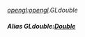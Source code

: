 _[opengl](../../modules/opengl/opengl-module.md):[opengl](../../modules/opengl/opengl-module.md).GLdouble_
##### Alias GLdouble:[Double](../../modules/wonkey/wonkey-types-double.md)
